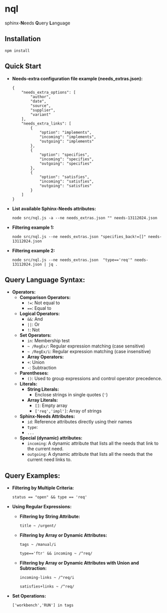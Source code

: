 # nql
sphinx-**N**eeds **Q**uery **L**anguage

## Installation

```
npm install
```

## Quick Start

* **Needs-extra configuration file example (needs_extras.json):**

  ```
  {
      "needs_extra_options": [
          "author",
          "date",
          "source",
          "supplier",
          "variant"
      ],
      "needs_extra_links": [
          {
              "option": "implements",
              "incoming": "implements",
              "outgoing": "implements"
          },
          {
              "option": "specifies",
              "incoming": "specifies",
              "outgoing": "specifies"
          },
          {
              "option": "satisfies",
              "incoming": "satisfies",
              "outgoing": "satisfies"
          }
      ]
  }
  ```

* **List available Sphinx-Needs attributes:**

  ```
  node src/nql.js -a --ne needs_extras.json "" needs-13112024.json
  ```

* **Filtering example 1:**

  ```
  node src/nql.js --ne needs_extras.json "specifies_back!=[]" needs-13112024.json
  ```

* **Filtering example 2:**

  ```
  node src/nql.js --ne needs_extras.json  "type=='req'" needs-13112024.json | jq .
  ```

## Query Language Syntax:

* **Operators:**
  * **Comparison Operators:**
    * `!=`: Not equal to
    * `==`: Equal to
  * **Logical Operators:**
    * `&&`: And
    * `||`: Or
    * `!`: Not
  * **Set Operators:**
    * `in`: Membership test
    * `~ /RegEx/`: Regular expression matching (case sensitive)
    * `~ /RegEx/i`: Regular expression matching (case insensitive)
    * **Array Operators:**
    * `+`: Union
    * `-`: Subtraction
  * **Parentheses:**
    * `()`: Used to group expressions and control operator precedence.
  * **Literals:**
    * **String Literals:**
      * Enclose strings in single quotes (`'`)
    * **Array Literals:**
      * `[]`: Empty array
      * `['req','impl']`: Array of strings
  * **Sphinx-Needs Attributes:**
       * `id`: Reference attributes directly using their names
       * `type`:
       * `...`
  * **Special (dynamic) attributes:**
    * `incoming`:  A dynamic attribute that lists all the needs that link to the current need.
    * `outgoing`: A dynamic attribute that lists all the needs that the current need links to.

## Query Examples:

   * **Filtering by Multiple Criteria:**
       ```
       status == "open" && type == 'req'
       ```
   * **Using Regular Expressions:**
     * **Filtering by String Attribute:**
       ```
       title ~ /urgent/
       ```
     *  **Filtering by Array or Dynamic Attributes:**
        ```
        tags ~ /manual/i
        ```
        ```
        type=='ftr' && incoming ~ /^req/
        ```
     *  **Filtering by Array or Dynamic Attributes with Union and Subtraction:**
        ```
        incoming-links ~ /^req/i
        ```
        ```
        satisfies+links ~ /^req/
        ```

   * **Set Operations:**
       ```
       ['workbench','RUN'] in tags
       ```
